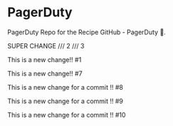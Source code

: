 # PagerDuty
PagerDuty Repo for the Recipe GitHub - PagerDuty :dancer:.

SUPER CHANGE /// 2 /// 3 

This is a new change!! #1

This is a new change!! #7

This is a new change for a commit !! #8 

This is a new change for a commit !! #9

This is a new change for a commit !! #10
